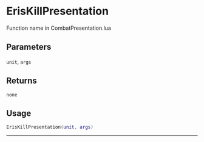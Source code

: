 # ErisKillPresentation
Function name in CombatPresentation.lua
## Parameters
`unit`, `args`
## Returns
`none`
## Usage
```lua
ErisKillPresentation(unit, args)
```
---
